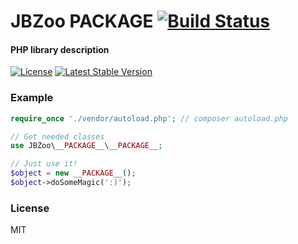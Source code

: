 # JBZoo __PACKAGE__  [![Build Status](https://travis-ci.org/JBZoo/__PACKAGE__.svg?branch=master)](https://travis-ci.org/JBZoo/__PACKAGE__)

#### PHP library description

[![License](https://poser.pugx.org/JBZoo/__PACKAGE__/license)](https://packagist.org/packages/JBZoo/__PACKAGE__)
[![Latest Stable Version](https://poser.pugx.org/JBZoo/__PACKAGE__/v/stable)](https://packagist.org/packages/JBZoo/__PACKAGE__)


### Example

```php
require_once './vendor/autoload.php'; // composer autoload.php

// Get needed classes
use JBZoo\__PACKAGE__\__PACKAGE__;

// Just use it!
$object = new __PACKAGE__();
$object->doSomeMagic(':)');
```

### License

MIT
